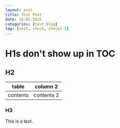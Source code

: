 ```yaml
---
layout: post
title: Test Post
date: 14-01-2025
categories: [test blog]
tag: [test, check, check1-2]
---
```


# H1s don't show up in TOC
## H2
| table | column 2|
|----|----|
|contents| contents 2|  
### H3
This is a test.
